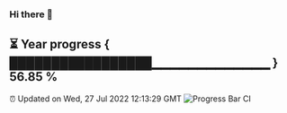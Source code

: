 ### Hi there 👋
⏳ Year progress { █████████████████▁▁▁▁▁▁▁▁▁▁▁▁▁ } 56.85 %
---
⏰ Updated on Wed, 27 Jul 2022 12:13:29 GMT
![Progress Bar CI](https://github.com/Moyi321/Moyi321/workflows/Progress%20Bar%20CI/badge.svg)
